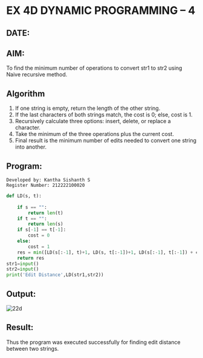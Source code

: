 # EX 4D DYNAMIC PROGRAMMING – 4
## DATE:
## AIM:
To find the minimum number of operations to convert str1 to str2 using Naive recursive method.


## Algorithm
1. If one string is empty, return the length of the other string.
2. If the last characters of both strings match, the cost is 0; else, cost is 1.
3. Recursively calculate three options: insert, delete, or replace a character.
4. Take the minimum of the three operations plus the current cost.
5. Final result is the minimum number of edits needed to convert one string into another.  

## Program:
```
Developed by: Kantha Sishanth S
Register Number: 212222100020
```
```py
def LD(s, t):
    
    if s == "":
        return len(t)
    if t == "":
        return len(s)
    if s[-1] == t[-1]:
        cost = 0
    else:
        cost = 1
    res = min([LD(s[:-1], t)+1, LD(s, t[:-1])+1, LD(s[:-1], t[:-1]) + cost])
    return res
str1=input()
str2=input()
print('Edit Distance',LD(str1,str2))
```

## Output:

![22d](https://github.com/user-attachments/assets/c0950bc0-fc03-4f3c-956a-5b6b72110bb9)



## Result:

Thus the program was executed successfully for finding edit distance between two strings.
